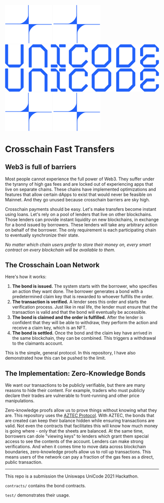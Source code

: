 ![Star Left](./docs/star.svg)
<img src="./docs/star.svg">
![UniCode](./docs/unicode.svg)
<img src="./docs/unicode.svg">
![Star Right](./docs/star.svg)
<img src="./docs/star.svg">

# Crosschain Fast Transfers

## Web3 is full of barriers

Most people cannot experience the full power of Web3. They suffer under the tyranny of high gas fees and are locked out of experiencing apps that live on separate chains. These chains have implemented optimizations and features that allow certain dApps to exist that would never be feasible on Mainnet. And they go unused because crosschain barriers are sky high.

Crosschain payments should be easy. Let's make transfers become instant using loans. Let's rely on a pool of lenders that live on other blockchains. Those lenders can provide instant liquidity on new blockchains, in exchange for a bond issued by borrowers. These lenders will take any arbitrary action on behalf of the borrower. The only requirement is each participating chain to eventually synchronize their state.

*No matter which chain users prefer to store their money on, every smart contract on every blockchain will be available to them.*

## The Crosschain Loan Network

Here's how it works:
1. **The bond is issued.** The system starts with the borrower, who specifies an action they want done. The borrower generates a bond with a predetermined claim key that is rewarded to whoever fulfills the order. 
2. **The transaction is verified.** A lender sees this order and starts the verification process. Just like in real life, the lender must ensure that the transaction is valid and that the bond will eventually be accessible.
3. **The bond is claimed and the order is fulfilled.** After the lender is confident that they will be able to withdraw, they perform the action and receive a claim key, which is an NFT. 
4. **The bond is settled.** Once the bond and the claim key have arrived in the same blockchain, they can be combined. This triggers a withdrawal to the claimants account.

This is the simple, general protocol. In this repository, I have also demonstrated how this can be pushed to the limit.

 ## The Implementation: Zero-Knowledge Bonds

We want our transactions to be publicly verifiable, but there are many reasons to hide their content. For example, traders who must publicly declare their trades are vulnerable to front-running and other price manipulations. 

Zero-knowledge proofs allow us to prove things without knowing what they are. This repository uses the [AZTEC Protocol](https://aztec.network/). With AZTEC, the bonds that are created can keep their balance hidden while ensuring transactions are valid. Not even the contracts that facilitates this will know how much money is going where - only that the sheets are balanced. At the same time, borrowers can dole "viewing keys" to lenders which grant them special access to see the contents of the account. Lenders can make strong verifications. And when it comes time to move data across blockchain boundaries, zero-knowledge proofs allow us to roll up transactions. This means users of the network can pay a fraction of the gas fees as a direct, public transaction.

----------------------------------------------------------------------------------------

This repo is a submission the Uniswaps UniCode 2021 Hackathon.

`contracts/` contains the bond contracts.

`test/` demonstrates their usage.